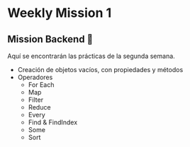 # Weekly Mission 1

## Mission Backend 🚀

Aquí se encontrarán las prácticas de la segunda semana.

- Creación de objetos vacíos, con propiedades y métodos
- Operadores 
    - For Each
    - Map
    - Filter
    - Reduce
    - Every
    - Find & FindIndex
    - Some
    - Sort